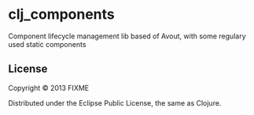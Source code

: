 # clj_components

Component lifecycle management lib based of Avout, with some regulary used static components

## License

Copyright © 2013 FIXME

Distributed under the Eclipse Public License, the same as Clojure.
